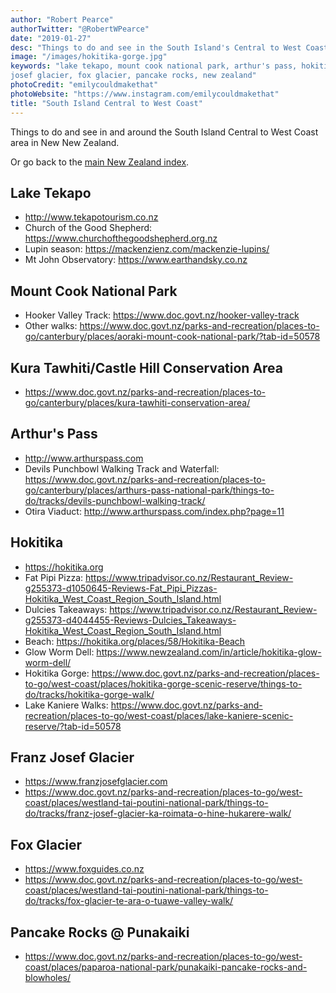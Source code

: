 ```yaml
---
author: "Robert Pearce"
authorTwitter: "@RobertWPearce"
date: "2019-01-27"
desc: "Things to do and see in the South Island's Central to West Coast."
image: "/images/hokitika-gorge.jpg"
keywords: "lake tekapo, mount cook national park, arthur's pass, hokitika, franz
josef glacier, fox glacier, pancake rocks, new zealand"
photoCredit: "emilycouldmakethat"
photoWebsite: "https://www.instagram.com/emilycouldmakethat"
title: "South Island Central to West Coast"
---
```


Things to do and see in and around the South Island Central to West Coast area
in New New Zealand.

Or go back to the [main New Zealand index](/new-zealand/index.html).

## Lake Tekapo
* http://www.tekapotourism.co.nz
* Church of the Good Shepherd: https://www.churchofthegoodshepherd.org.nz
* Lupin season: https://mackenzienz.com/mackenzie-lupins/
* Mt John Observatory: https://www.earthandsky.co.nz

## Mount Cook National Park
* Hooker Valley Track: https://www.doc.govt.nz/hooker-valley-track
* Other walks: https://www.doc.govt.nz/parks-and-recreation/places-to-go/canterbury/places/aoraki-mount-cook-national-park/?tab-id=50578

## Kura Tawhiti/Castle Hill Conservation Area
* https://www.doc.govt.nz/parks-and-recreation/places-to-go/canterbury/places/kura-tawhiti-conservation-area/

## Arthur's Pass
* http://www.arthurspass.com
* Devils Punchbowl Walking Track and Waterfall: https://www.doc.govt.nz/parks-and-recreation/places-to-go/canterbury/places/arthurs-pass-national-park/things-to-do/tracks/devils-punchbowl-walking-track/
* Otira Viaduct: http://www.arthurspass.com/index.php?page=11

## Hokitika
* https://hokitika.org
* Fat Pipi Pizza: https://www.tripadvisor.co.nz/Restaurant_Review-g255373-d1050645-Reviews-Fat_Pipi_Pizzas-Hokitika_West_Coast_Region_South_Island.html
* Dulcies Takeaways: https://www.tripadvisor.co.nz/Restaurant_Review-g255373-d4044455-Reviews-Dulcies_Takeaways-Hokitika_West_Coast_Region_South_Island.html
* Beach: https://hokitika.org/places/58/Hokitika-Beach
* Glow Worm Dell: https://www.newzealand.com/in/article/hokitika-glow-worm-dell/
* Hokitika Gorge: https://www.doc.govt.nz/parks-and-recreation/places-to-go/west-coast/places/hokitika-gorge-scenic-reserve/things-to-do/tracks/hokitika-gorge-walk/
* Lake Kaniere Walks: https://www.doc.govt.nz/parks-and-recreation/places-to-go/west-coast/places/lake-kaniere-scenic-reserve/?tab-id=50578

## Franz Josef Glacier
* https://www.franzjosefglacier.com
* https://www.doc.govt.nz/parks-and-recreation/places-to-go/west-coast/places/westland-tai-poutini-national-park/things-to-do/tracks/franz-josef-glacier-ka-roimata-o-hine-hukarere-walk/

## Fox Glacier
* https://www.foxguides.co.nz
* https://www.doc.govt.nz/parks-and-recreation/places-to-go/west-coast/places/westland-tai-poutini-national-park/things-to-do/tracks/fox-glacier-te-ara-o-tuawe-valley-walk/

## Pancake Rocks @ Punakaiki
* https://www.doc.govt.nz/parks-and-recreation/places-to-go/west-coast/places/paparoa-national-park/punakaiki-pancake-rocks-and-blowholes/
